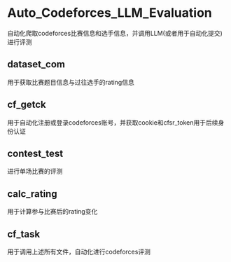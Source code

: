 # Auto_Codeforces_LLM_Evaluation
自动化爬取codeforces比赛信息和选手信息，并调用LLM(或者用于自动化提交)进行评测

## dataset_com
用于获取比赛题目信息与过往选手的rating信息

## cf_getck
用于自动化注册或登录codeforces账号，并获取cookie和cfsr_token用于后续身份认证

## contest_test
进行单场比赛的评测

## calc_rating
用于计算参与比赛后的rating变化

## cf_task
用于调用上述所有文件，自动化进行codeforces评测
